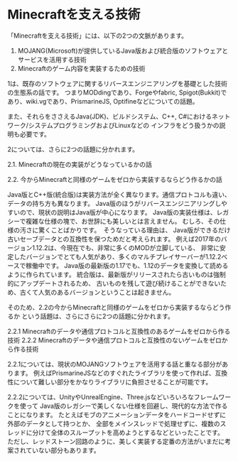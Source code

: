 # Minecraftを支える技術

「Minecraftを支える技術」には、以下の2つの文脈があります。


1. MOJANG(Microsoft)が提供しているJava版および統合版のソフトウェアとサービスを活用する技術
2. Minecraftのゲーム内容を実装するための技術

1は、既存のソフトウェアに関するリバースエンジニアリングを基礎とした技術の生態系の話です。
つまりMODdingであり、Forgeやfabric, Spigot(Bukkit)であり、wiki.vgであり、PrismarineJS, Optifineなどについての話題。

また、それらをささえるJava(JDK)、ビルドシステム、C++, C#におけるネットワーク/システムプログラミングおよびLinuxなどの
インフラをどう扱うかの説明も必要です。


2については、さらに2つの話題に分かれます。

2.1. Minecraftの現在の実装がどうなっているかの話

2.2. 今からMinecraftと同様のゲームをゼロから実装するならどう作るかの話


Java版とC++版(統合版)は実装方法が全く異なります。通信プロトコルも違い、データの持ち方も異なります。
Java版のほうがリバースエンジニアリングしやすいので、現状の説明はJava版が中心になります。
Java版の実装仕様は、レガシーで複雑な仕様の塊で、お世辞にも美しいとは言えません。
むしろ、その仕様の汚さに驚くことばかりです。　そうなっている理由は、
Java版ができるだけ古いセーブデータとの互換性を保つためだと考えられます。
例えば2017年のバージョン1.12.2は、今現在でも、非常に多くのMODが立脚している、
非常に安定したバージョンでとても人気があり、多くのマルチプレイサーバーが1.12.2ベースで稼働中です。
Java版の最新版の1.17でも、1.12のデータを変換して読めるように作られています。
統合版は、最新版がリリースされたら古いものは強制的にアップデートされるため、
古いものを残して遊び続けることができないため、古くて人気のあるバージョンということは起きません。


そのため、2.2の今からMinecraftと同様のゲームをゼロから実装するならどう作るか
という話題は、さらにさらに2つの話題に分かれます。

2.2.1 Minecraftのデータや通信プロトコルと互換性のあるゲームをゼロから作る技術
2.2.2 Minecraftのデータや通信プロトコルと互換性のないゲームをゼロから作る技術


2.2.1については、現状のMOJANGソフトウェアを活用する話と重なる部分があります。
例えばPrismarineJSなどのすぐれたライブラリを使って作れば、互換性について難しい部分をかなりライブラリに負担させることが可能です。

2.2.2については、UnityやUnrealEngine、Three.jsなどいろいろなフレームワークを使って
Java版のレガシーで美しくない仕様を回避し、現代的な方法で作ることになります。
たとえばモブのアニメーションデータをハードコードせずに外部のデータとして持つとか、
全部をメインスレッドで処理せずに、複数のスレッドに分けて全体のスループットを高めようとするなどといったことです。
ただし、レッドストーン回路のように、美しく実装する定番の方法がいまだに考案されていない部分もあります。

